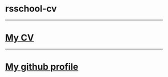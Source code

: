 # rsschool-cv
***
# [My CV](https://github.com/EvgenyLipayMinsk/rsschool-cv/blob/gh-pages/cv.md)
***
# [My github profile](https://github.com/EvgenyLipayMinsk)

